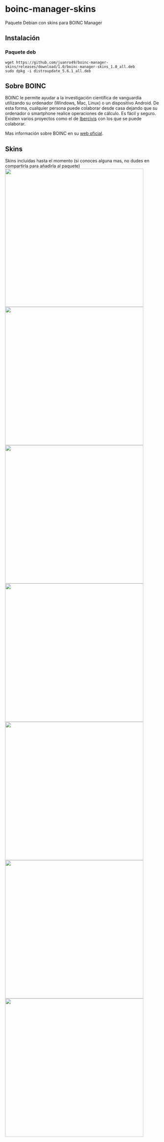 # boinc-manager-skins
Paquete Debian con skins para BOINC Manager

## Instalación
### Paquete deb
```
wget https://github.com/juanro49/boinc-manager-skins/releases/download/1.0/boinc-manager-skins_1.0_all.deb
sudo dpkg -i distroupdate_5.6.1_all.deb
```

## Sobre BOINC
BOINC le permite ayudar a la investigación científica de vanguardia utilizando su ordenador (Windows, Mac, Linux) o un dispositivo Android. De esta forma, cualquier persona puede colaborar desde casa dejando que su ordenador o smartphone realice operaciones de cálculo. Es fácil y seguro.
Existen varios proyectos como el de [Ibercivis](https://instatecno.com/csic-boinc-farmacos-contra-coronavirus/) con los que se puede colaborar.

Mas información sobre BOINC en su [web oficial](https://boinc.berkeley.edu/index.php).

## Skins
Skins incluidas hasta el momento (si conoces alguna mas, no dudes en compartirla para añadirla al paquete)
<img src="https://i.imgur.com/owoFT5k.png" height="450"/><img src="https://i.imgur.com/mAbc2Qy.png" height="450"/><img src="https://i.imgur.com/C8zlcY1.png" height="450"/><img src="https://i.imgur.com/nLgoIH8.png" height="450"/><img src="https://i.imgur.com/2IAs7iY.png" height="450"/><img src="https://i.imgur.com/AJJUUBa.png" height="450"/><img src="https://i.imgur.com/3NHV5VV.png" height="450"/>
